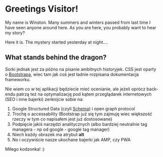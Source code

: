 # Greetings Visitor!

My name is Winston. Many summers and winters passed from last time I have seen anyone around here. As you are here, you probably want to hear my story?

Here it is. The mystery started yesterday at night....

## What stands behind the dragon?

Sorki jednak jest za późno na pisanie ambitnych historyjek.
CSS jest oparty o [Bootstrapa](https://getbootstrap.com/), wiec tam jak coś jest ładnie rozpisana dokumentacja frameworku.

Nie wiem co w tej aplikacji będziecie mieć ocenianie, ale jeżeli oprócz back-endu patrzą też na optymalizację pod kątem przeglądarek internetowych (SEO i inne bajerki) zerknijcie sobie na:

1. Google Structured Data (czyli [Schema](http://schema.org/)) i open graph protocol
2. Trochę o accessability (Bootstrap już się tym zajmuję wiec większość rzeczy w tym co napisałem jest już dostosowane)
3. Podpięcie jakiś narzędzi analitycznych (albo bardziej neutralnie tag managera - np od google - google tag manager)
4. Niech każdy obrazek ma atrybut **alt** 
5. No i oczywiście nasze ukochane bajerki jak AMP, czy PWA

Miłego kodzonka! :)